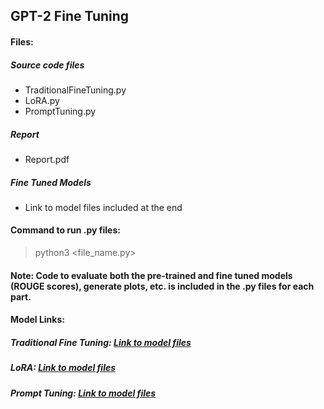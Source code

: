 ## GPT-2 Fine Tuning

#### Files:
##### Source code files
- TraditionalFineTuning.py
- LoRA.py
- PromptTuning.py

##### Report
- Report.pdf

##### Fine Tuned Models
- Link to model files included at the end

#### Command to run .py files:

> python3 <file_name.py>

#### Note: Code to evaluate both the pre-trained and fine tuned models (ROUGE scores), generate plots, etc. is included in the .py files for each part.

#### Model Links:

##### Traditional Fine Tuning: [Link to model files](https://iiitaphyd-my.sharepoint.com/:f:/g/personal/akshit_sharma_students_iiit_ac_in/ErEset_qJkxGr2Z7DWTpQqEBZttg377-YZhQzAzgT5BD6w?e=HZC3Na)

##### LoRA: [Link to model files](https://iiitaphyd-my.sharepoint.com/:f:/g/personal/akshit_sharma_students_iiit_ac_in/EjNWzBBxwNdLgWxNVbG7hEUBcCJq3Cv32JTUGnCHuEhguQ?e=6fEFgp)

##### Prompt Tuning: [Link to model files](https://iiitaphyd-my.sharepoint.com/:f:/g/personal/akshit_sharma_students_iiit_ac_in/EuvsPoL9XbRDu5Y4dWBtbEsByNB_cvDmHK_dAn4bAVxAnA?e=gmpxlt)

